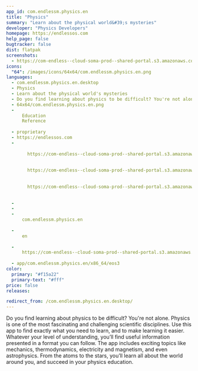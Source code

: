 ```yaml
---
app_id: com.endlessm.physics.en
title: "Physics"
summary: "Learn about the physical world&#39;s mysteries"
developer: "Physics Developers"
homepage: https://endlessos.com
help_page: false
bugtracker: false
dist: flatpak
screenshots:
  - https://com-endless--cloud-soma-prod--shared-portal.s3.amazonaws.com/apps.285.screenshots.013cda3b-0e74-46e2-9402-6c0faa801f9c_201810232053322929.png
icons:
  "64": /images/icons/64x64/com.endlessm.physics.en.png
languages:
  - com.endlessm.physics.en.desktop
  - Physics
  - Learn about the physical world's mysteries
  - Do you find learning about physics to be difficult? You're not alone. Physics is one of the most fascinating and challenging scientific disciplines. Use this app to find exactly what you need to learn, and to make learning it easier. Whatever your level of understanding, you’ll find useful information presented in a format you can follow. The app includes exciting topics like mechanics, thermodynamics, electricity and magnetism, and even astrophysics. From the atoms to the stars, you’ll learn all about the world around you, and succeed in your physics education.
  - 64x64/com.endlessm.physics.en.png
  - 
      Education
      Reference
    
  - proprietary
  - https://endlessos.com
  - 
      
        https://com-endless--cloud-soma-prod--shared-portal.s3.amazonaws.com/apps.285.screenshots.013cda3b-0e74-46e2-9402-6c0faa801f9c_201810232053322929.png
      
      
        https://com-endless--cloud-soma-prod--shared-portal.s3.amazonaws.com/apps.285.screenshots.b6bf0004-60d3-4a9e-94d9-d4f78bf262f6_201810232053322929.png
      
      
        https://com-endless--cloud-soma-prod--shared-portal.s3.amazonaws.com/apps.285.screenshots.7bc35199-3fd2-4094-830d-41b5961191c7_201810232053322929.png
      
    
  - 
  - 
  - 
      com.endlessm.physics.en
    
  - 
      en
    
  - 
      https://com-endless--cloud-soma-prod--shared-portal.s3.amazonaws.com/app.1329.appCenterThumbnail.cc9617aa-28b9-4411-9879-edd7ef4aa4c7_201810232053351313.jpg
    
  - app/com.endlessm.physics.en/x86_64/eos3
color:
  primary: "#f15a22"
  primary-text: "#fff"
price: false
releases:

redirect_from: /com.endlessm.physics.en.desktop/
---
```


<p>Do you find learning about physics to be difficult? You're not alone. Physics is one of the most fascinating and challenging scientific disciplines. Use this app to find exactly what you need to learn, and to make learning it easier. Whatever your level of understanding, you’ll find useful information presented in a format you can follow. The app includes exciting topics like mechanics, thermodynamics, electricity and magnetism, and even astrophysics. From the atoms to the stars, you’ll learn all about the world around you, and succeed in your physics education.</p>